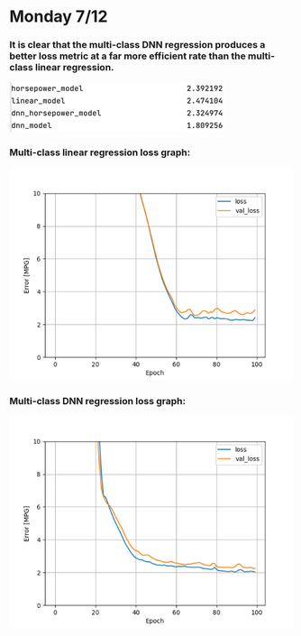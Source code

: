 # Monday 7/12

### It is clear that the multi-class DNN regression produces a better loss metric at a far more efficient rate than the multi-class linear regression.
![img_10.png](img_10.png)
### Multi-class linear regression loss graph:
![img_12.png](img_12.png)
### Multi-class DNN regression loss graph:
![img_11.png](img_11.png)

### 